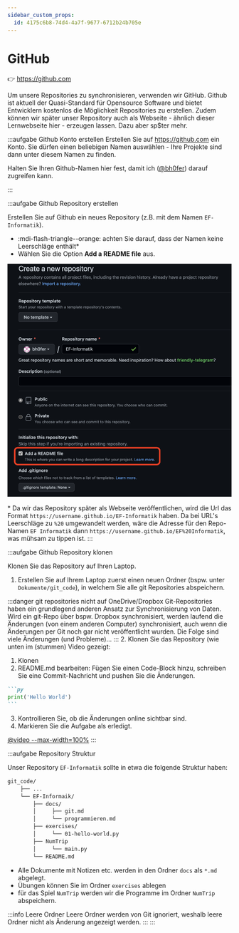 ```yaml
---
sidebar_custom_props:
  id: 4175c6b8-74d4-4a7f-9677-6712b24b705e
---
```


# GitHub

👉 https://github.com

Um unsere Repositories zu synchronisieren, verwenden wir GitHub. Github ist aktuell der Quasi-Standard für Opensource Software und bietet Entwicklern kostenlos die Möglichkeit Repositories zu erstellen. Zudem können wir später unser Repository auch als Webseite - ähnlich dieser Lernwebseite hier - erzeugen lassen. Dazu aber sp$ter mehr.

:::aufgabe Github Konto erstellen
Erstellen Sie auf https://github.com ein Konto. Sie dürfen einen beliebigen Namen auswählen - Ihre Projekte sind dann unter diesem Namen zu finden.

Halten Sie Ihren Github-Namen hier fest, damit ich ([@bh0fer](https://github.com/bh0fer)) darauf zugreifen kann.

<Answer type="text" webKey="8d7a1e33-7f71-42e9-b42c-69aebe130113" />
:::

:::aufgabe Github Repository erstellen
<Answer type="state" webKey="a4503b33-2b39-4cb5-a8ee-a07f2a8c4b1c" />

Erstellen Sie auf Github ein neues Repository (z.B. mit dem Namen `EF-Informatik`).
- :mdi-flash-triangle--orange: achten Sie darauf, dass der Namen keine Leerschläge enthält\*
- Wählen Sie die Option **Add a README file** aus.

![](images/gh-repo.png)

\* Da wir das Repository später als Webseite veröffentlichen, wird die Url das Format `https://username.github.io/EF-Informatik` haben. Da bei URL's Leerschläge zu `%20` umgewandelt werden, wäre die Adresse für den Repo-Namen `EF Informatik` dann `https://username.github.io/EF%20Informatik`, was mühsam zu tippen ist.
:::


:::aufgabe Github Repository klonen
<Answer type="state" webKey="bb6f5877-16b8-43d0-9b1b-81f970c4f87f"/>

Klonen Sie das Repository auf Ihren Laptop.
1. Erstellen Sie auf Ihrem Laptop zuerst einen neuen Ordner (bspw. unter `Dokumente/git_code`), in welchem Sie alle git Repositories abspeichern.
  
  :::danger git repositories nicht auf OneDrive/Dropbox
  Git-Repositories haben ein grundlegend anderen Ansatz zur Synchronisierung von Daten. Wird ein git-Repo über bspw. Dropbox synchronisiert, werden laufend die Änderungen (von einem anderen Computer) synchronisiert, auch wenn die Änderungen per Git noch gar nicht veröffentlicht wurden. Die Folge sind viele Änderungen (und Probleme)...
  :::
2. Klonen Sie das Repository (wie unten im (stummen) Video gezeigt:
   1. Klonen
   2. README.md bearbeiten: Fügen Sie einen Code-Block hinzu, schreiben Sie eine Commit-Nachricht und pushen Sie die Änderungen.
   ````md
   ```py
   print('Hello World')
   ```
   ````
   3. Kontrollieren Sie, ob die Änderungen online sichtbar sind.
3. Markieren Sie die Aufgabe als erledigt.

[@video --max-width=100%](./images/gh-clone-hd.mp4)
:::

:::aufgabe Repository Struktur

Unser Repository `EF-Informatik` sollte in etwa die folgende Struktur haben:

```txt
git_code/
    ├── ...
    └── EF-Informaik/
        ├── docs/
        │     ├── git.md
        │     └── programmieren.md
        ├── exercises/
        │     └── 01-hello-world.py
        ├── NumTrip
        │     └── main.py
        └── README.md
```

- Alle Dokumente mit Notizen etc. werden in den Ordner `docs` als `*.md` abgelegt.
- Übungen können Sie im Ordner `exercises` ablegen
- für das Spiel `NumTrip` werden wir die Programme im Ordner `NumTrip` abspeichern.

:::info Leere Ordner
Leere Ordner werden von Git ignoriert, weshalb leere Ordner nicht als Änderung angezeigt werden.
:::
:::
